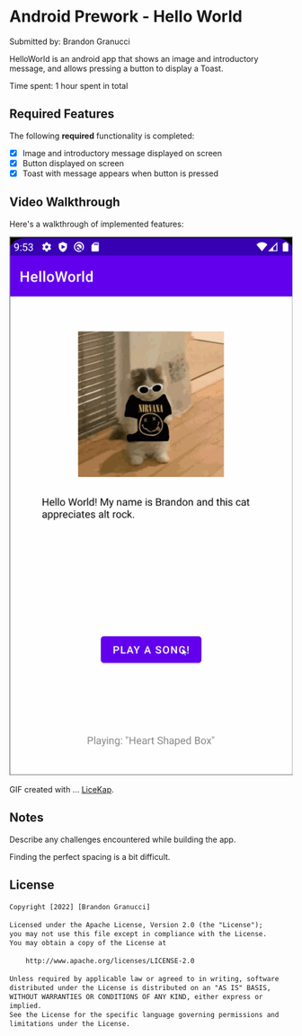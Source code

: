 # Android Prework - Hello World

Submitted by: Brandon Granucci

HelloWorld is an android app that shows an image and introductory message, and allows pressing a button to display a Toast. 

Time spent: 1 hour spent in total

## Required Features

The following **required** functionality is completed:

* [X] Image and introductory message displayed on screen
* [X] Button displayed on screen
* [X] Toast with message appears when button is pressed 

## Video Walkthrough

Here's a walkthrough of implemented features:

<img src='walkthrough.gif' title='Video Walkthrough' width='' alt='Video Walkthrough' />

GIF created with ...  [LiceKap](https://www.cockos.com/licecap/).

## Notes

Describe any challenges encountered while building the app.

Finding the perfect spacing is a bit difficult.

## License

    Copyright [2022] [Brandon Granucci]

    Licensed under the Apache License, Version 2.0 (the "License");
    you may not use this file except in compliance with the License.
    You may obtain a copy of the License at

        http://www.apache.org/licenses/LICENSE-2.0

    Unless required by applicable law or agreed to in writing, software
    distributed under the License is distributed on an "AS IS" BASIS,
    WITHOUT WARRANTIES OR CONDITIONS OF ANY KIND, either express or implied.
    See the License for the specific language governing permissions and
    limitations under the License.
